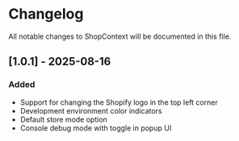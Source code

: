 # Changelog

All notable changes to ShopContext will be documented in this file.

## [1.0.1] - 2025-08-16

### Added
- Support for changing the Shopify logo in the top left corner
- Development environment color indicators
- Default store mode option
- Console debug mode with toggle in popup UI